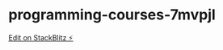 # programming-courses-7mvpjl

[Edit on StackBlitz ⚡️](https://stackblitz.com/edit/programming-courses-7mvpjl)